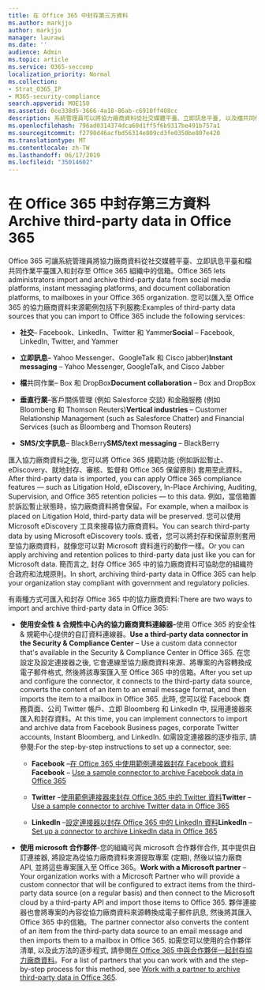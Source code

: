```yaml
---
title: 在 Office 365 中封存第三方資料
ms.author: markjjo
author: markjjo
manager: laurawi
ms.date: ''
audience: Admin
ms.topic: article
ms.service: O365-seccomp
localization_priority: Normal
ms.collection:
- Strat_O365_IP
- M365-security-compliance
search.appverid: MOE150
ms.assetid: 0ce338d5-3666-4a18-86ab-c6910ff408cc
description: 系統管理員可以將協力廠商資料從社交媒體平臺、立即訊息平臺, 以及檔共同作業平臺匯入 Office 365 組織中的信箱。 這可讓您在 Office 365 中封存 Facebook、Twitter 及其他協力廠商資料來源的資料。 然後, 您可以針對協力廠商資料使用和套用 Office 365 規範功能 (例如合法持有、eDiscovery、就地封存和保留原則)。
ms.openlocfilehash: 796ad0314374dca60d1ff5f6b9317be491b757a1
ms.sourcegitcommit: f2798d46acfbd56314e809cd3fe0350be807e420
ms.translationtype: MT
ms.contentlocale: zh-TW
ms.lasthandoff: 06/17/2019
ms.locfileid: "35014602"
---
```

# <a name="archive-third-party-data-in-office-365"></a><span data-ttu-id="814d1-105">在 Office 365 中封存第三方資料</span><span class="sxs-lookup"><span data-stu-id="814d1-105">Archive third-party data in Office 365</span></span>

<span data-ttu-id="814d1-106">Office 365 可讓系統管理員將協力廠商資料從社交媒體平臺、立即訊息平臺和檔共同作業平臺匯入和封存至 Office 365 組織中的信箱。</span><span class="sxs-lookup"><span data-stu-id="814d1-106">Office 365 lets administrators import and archive third-party data from social media platforms, instant messaging platforms, and document collaboration platforms, to mailboxes in your Office 365 organization.</span></span> <span data-ttu-id="814d1-107">您可以匯入至 Office 365 的協力廠商資料來源範例包括下列服務:</span><span class="sxs-lookup"><span data-stu-id="814d1-107">Examples of third-party data sources that you can import to Office 365 include the following services:</span></span> 
  
- <span data-ttu-id="814d1-108">**社交**– Facebook、LinkedIn、Twitter 和 Yammer</span><span class="sxs-lookup"><span data-stu-id="814d1-108">**Social** – Facebook, LinkedIn, Twitter, and Yammer</span></span> 
    
- <span data-ttu-id="814d1-109">**立即訊息**– Yahoo Messenger、GoogleTalk 和 Cisco jabber)</span><span class="sxs-lookup"><span data-stu-id="814d1-109">**Instant messaging** – Yahoo Messenger, GoogleTalk, and Cisco Jabber</span></span> 
    
- <span data-ttu-id="814d1-110">**檔**共同作業– Box 和 DropBox</span><span class="sxs-lookup"><span data-stu-id="814d1-110">**Document collaboration** – Box and DropBox</span></span> 
    
- <span data-ttu-id="814d1-111">**垂直行業**–客戶關係管理 (例如 Salesforce 交談) 和金融服務 (例如 Bloomberg 和 Thomson Reuters)</span><span class="sxs-lookup"><span data-stu-id="814d1-111">**Vertical industries** – Customer Relationship Management (such as Salesforce Chatter) and Financial Services (such as Bloomberg and Thomson Reuters)</span></span> 
    
- <span data-ttu-id="814d1-112">**SMS/文字訊息**– BlackBerry</span><span class="sxs-lookup"><span data-stu-id="814d1-112">**SMS/text messaging** – BlackBerry</span></span> 
    
<span data-ttu-id="814d1-113">匯入協力廠商資料之後, 您可以將 Office 365 規範功能 (例如訴訟暫止、eDiscovery、就地封存、審核、監督和 Office 365 保留原則) 套用至此資料。</span><span class="sxs-lookup"><span data-stu-id="814d1-113">After third-party data is imported, you can apply Office 365 compliance features — such as Litigation Hold, eDiscovery, In-Place Archiving, Auditing, Supervision, and Office 365 retention policies — to this data.</span></span> <span data-ttu-id="814d1-114">例如，當信箱置於訴訟暫止狀態時，協力廠商資料將會保留。</span><span class="sxs-lookup"><span data-stu-id="814d1-114">For example, when a mailbox is placed on Litigation Hold, third-party data will be preserved.</span></span> <span data-ttu-id="814d1-115">您可以使用 Microsoft eDiscovery 工具來搜尋協力廠商資料。</span><span class="sxs-lookup"><span data-stu-id="814d1-115">You can search third-party data by using Microsoft eDiscovery tools.</span></span> <span data-ttu-id="814d1-116">或者，您可以將封存和保留原則套用至協力廠商資料，就像您可以對 Microsoft 資料進行的動作一樣。</span><span class="sxs-lookup"><span data-stu-id="814d1-116">Or you can apply archiving and retention polices to third-party data just like you can for Microsoft data.</span></span> <span data-ttu-id="814d1-117">簡而言之, 封存 Office 365 中的協力廠商資料可協助您的組織符合政府和法規原則。</span><span class="sxs-lookup"><span data-stu-id="814d1-117">In short, archiving third-party data in Office 365 can help your organization stay compliant with government and regulatory policies.</span></span>

<span data-ttu-id="814d1-118">有兩種方式可匯入和封存 Office 365 中的協力廠商資料:</span><span class="sxs-lookup"><span data-stu-id="814d1-118">There are two ways to import and archive third-party data in Office 365:</span></span>

- <span data-ttu-id="814d1-119">**使用安全性 & 合規性中心內的協力廠商資料連線器**–使用 Office 365 的安全性 & 規範中心提供的自訂資料連線器。</span><span class="sxs-lookup"><span data-stu-id="814d1-119">**Use a third-party data connector in the Security & Compliance Center** – Use a custom data connector that's available in the Security & Compliance Center in Office 365.</span></span> <span data-ttu-id="814d1-120">在您設定及設定連接器之後, 它會連線至協力廠商資料來源、將專案的內容轉換成電子郵件格式, 然後將該專案匯入至 Office 365 中的信箱。</span><span class="sxs-lookup"><span data-stu-id="814d1-120">After you set up and configure the connector, it connects to the third-party data source, converts the content of an item to an email message format, and then imports the item to a mailbox in Office 365.</span></span> <span data-ttu-id="814d1-121">此時, 您可以從 Facebook 商務頁面、公司 Twitter 帳戶、立即 Bloomberg 和 LinkedIn 中, 採用連接器來匯入和封存資料。</span><span class="sxs-lookup"><span data-stu-id="814d1-121">At this time, you can implement connectors to import and archive data from Facebook Business pages, corporate Twitter accounts, Instant Bloomberg, and LinkedIn.</span></span> <span data-ttu-id="814d1-122">如需設定連接器的逐步指示, 請參閱:</span><span class="sxs-lookup"><span data-stu-id="814d1-122">For the step-by-step instructions to set up a connector, see:</span></span>
   
   - <span data-ttu-id="814d1-123">**Facebook** –[在 Office 365 中使用範例連接器封存 Facebook 資料](archive-facebook-data-with-sample-connector.md)</span><span class="sxs-lookup"><span data-stu-id="814d1-123">**Facebook** – [Use a sample connector to archive Facebook data in Office 365](archive-facebook-data-with-sample-connector.md)</span></span>
  
   - <span data-ttu-id="814d1-124">**Twitter** –[使用範例連接器來封存 Office 365 中的 Twitter 資料](archive-twitter-data-with-sample-connector.md)</span><span class="sxs-lookup"><span data-stu-id="814d1-124">**Twitter** – [Use a sample connector to archive Twitter data in Office 365](archive-twitter-data-with-sample-connector.md)</span></span>
    
   - <span data-ttu-id="814d1-125">**LinkedIn** –[設定連接器以封存 Office 365 中的 LinkedIn 資料](archive-linkedin-data.md)</span><span class="sxs-lookup"><span data-stu-id="814d1-125">**LinkedIn** – [Set up a connector to archive LinkedIn data in Office 365](archive-linkedin-data.md)</span></span>

- <span data-ttu-id="814d1-126">**使用 microsoft 合作夥伴**-您的組織可與 microsoft 合作夥伴合作, 其中提供自訂連接器, 將設定為從協力廠商資料來源提取專案 (定期), 然後以協力廠商 API, 並將這些專案匯入至 Office 365。</span><span class="sxs-lookup"><span data-stu-id="814d1-126">**Work with a Microsoft partner** – Your organization works with a Microsoft Partner who will provide a custom connector that will be configured to extract items from the third-party data source (on a regular basis) and then connect to the Microsoft cloud by a third-party API and import those items to Office 365.</span></span> <span data-ttu-id="814d1-127">夥伴連接器也會將專案的內容從協力廠商資料來源轉換成電子郵件訊息, 然後將其匯入 Office 365 中的信箱。</span><span class="sxs-lookup"><span data-stu-id="814d1-127">The partner connector also converts the content of an item from the third-party data source to an email message and then imports them to a mailbox in Office 365.</span></span> <span data-ttu-id="814d1-128">如需您可以使用的合作夥伴清單, 以及此方法的逐步程式, 請參閱[在 Office 365 中與合作夥伴一起封存協力廠商資料](work-with-partner-to-archive-third-party-data.md)。</span><span class="sxs-lookup"><span data-stu-id="814d1-128">For a list of partners that you can work with and the step-by-step process for this method, see [Work with a partner to archive third-party data in Office 365](work-with-partner-to-archive-third-party-data.md).</span></span>